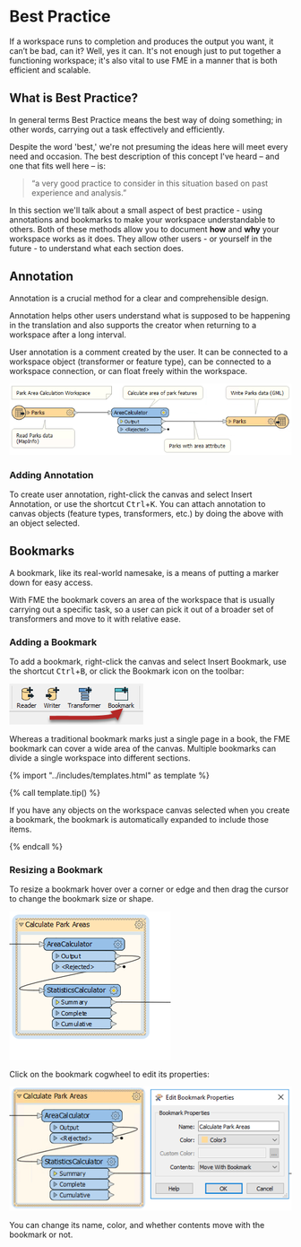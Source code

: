 # Best Practice

If a workspace runs to completion and produces the output you want, it can’t be bad, can it? Well, yes it can. It's not enough just to put together a functioning workspace; it's also vital to use FME in a manner that is both efficient and scalable.

## What is Best Practice?

In general terms Best Practice means the best way of doing something; in other words, carrying out a task effectively and efficiently.

Despite the word 'best,' we're not presuming the ideas here will meet every need and occasion. The best description of this concept I've heard – and one that fits well here – is:

> “a very good practice to consider in this situation based on past experience and analysis.”

In this section we'll talk about a small aspect of best practice - using annotations and bookmarks to make your workspace understandable to others. Both of these methods allow you to document **how** and **why** your workspace works as it does. They allow other users - or yourself in the future - to understand what each section does.

## Annotation

Annotation is a crucial method for a clear and comprehensible design.

Annotation helps other users understand what is supposed to be happening in the translation and also supports the creator when returning to a workspace after a long interval.

User annotation is a comment created by the user. It can be connected to a workspace object (transformer or feature type), can be connected to a workspace connection, or can float freely within the workspace.

![](./Images/Img5.002.UserAnnotation.png)

### Adding Annotation

To create user annotation, right-click the canvas and select Insert Annotation, or use the shortcut <kbd>Ctrl</kbd>+<kbd>K</kbd>. You can attach annotation to canvas objects (feature types, transformers, etc.) by doing the above with an object selected.

## Bookmarks

A bookmark, like its real-world namesake, is a means of putting a marker down for easy access.

With FME the bookmark covers an area of the workspace that is usually carrying out a specific task, so a user can pick it out of a broader set of transformers and move to it with relative ease.

### Adding a Bookmark

To add a bookmark, right-click the canvas and select Insert Bookmark, use the shortcut <kbd>Ctrl</kbd>+<kbd>B</kbd>, or click the Bookmark icon on the toolbar:

![](./Images/Img5.006.AddBookmarkToolbar.png)

Whereas a traditional bookmark marks just a single page in a book, the FME bookmark can cover a wide area of the canvas. Multiple bookmarks can divide a single workspace into different sections.

{% import "../includes/templates.html" as template %}

{% call template.tip() %}

If you have any objects on the workspace canvas selected when you create a bookmark, the bookmark is automatically expanded to include those items.

{% endcall %}

### Resizing a Bookmark

To resize a bookmark hover over a corner or edge and then drag the cursor to change the bookmark size or shape.

![](./Images/Img5.007.BookmarkResizeCursor.png)

Click on the bookmark cogwheel to edit its properties:

![](./Images/Img5.008.BookmarkProperties.png)

You can change its name, color, and whether contents move with the bookmark or not.
